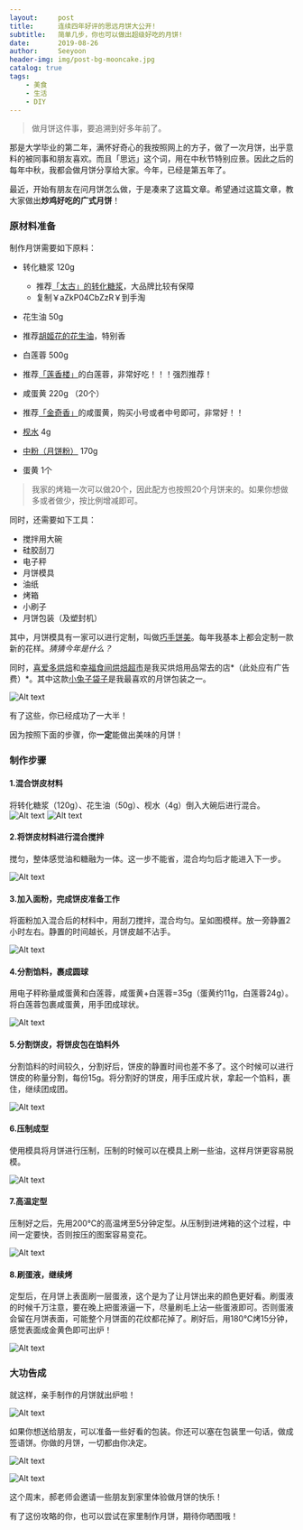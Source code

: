 ```yaml
---
layout:     post
title:      连续四年好评的思远月饼大公开!
subtitle:   简单几步，你也可以做出超级好吃的月饼!
date:       2019-08-26
author:     Seeyoon
header-img: img/post-bg-mooncake.jpg
catalog: true
tags:
    - 美食
    - 生活
    - DIY
---
```


>做月饼这件事，要追溯到好多年前了。

那是大学毕业的第二年，满怀好奇心的我按照网上的方子，做了一次月饼，出乎意料的被同事和朋友喜欢。而且「思远」这个词，用在中秋节特别应景。因此之后的每年中秋，我都会做月饼分享给大家。今年，已经是第五年了。

最近，开始有朋友在问月饼怎么做，于是凑来了这篇文章。希望通过这篇文章，教大家做出**炒鸡好吃的广式月饼**！

### 原材料准备
制作月饼需要如下原料：

 - 转化糖浆 120g
   - 推荐[「太古」的转化糖浆](https://ai.taobao.com/search/index.htm?key=%E5%A4%AA%E5%8F%A4%E8%BD%AC%E5%8C%96%E7%B3%96%E6%B5%86&pid=mm_116578403_18554119_130334130)，大品牌比较有保障
   - 复制￥aZkP04CbZzR￥到手淘

- 花生油 50g
 - 推荐[胡姬花的花生油](https://ai.taobao.com/search/index.htm?key=%E8%83%A1%E5%A7%AC%E8%8A%B1%E8%8A%B1%E7%94%9F%E6%B2%B9&pid=mm_116578403_18554119_130334130)，特别香

- 白莲蓉 500g
 - 推荐[「莲香楼」](https://ai.taobao.com/search/index.htm?key=%E8%8E%B2%E9%A6%99%E6%A5%BC+%E8%8E%B2%E8%93%89&pid=mm_116578403_18554119_130334130)的白莲蓉，非常好吃！！！强烈推荐！

- 咸蛋黄 220g （20个）
 - 推荐[「金奇香」](https://ai.taobao.com/search/index.htm?key=%E9%87%91%E5%A5%87%E9%A6%99+%E5%92%B8%E8%9B%8B%E9%BB%84&pid=mm_116578403_18554119_130334130)的咸蛋黄，购买小号或者中号即可，非常好！！

- [枧水](https://ai.taobao.com/search/index.htm?key=%E6%9E%A7%E6%B0%B4&pid=mm_116578403_18554119_130334130) 4g
- [中粉（月饼粉）](https://ai.taobao.com/search/index.htm?key=%E6%9C%88%E9%A5%BC%E7%B2%89&pid=mm_116578403_18554119_130334130) 170g
- 蛋黄 1个

>我家的烤箱一次可以做20个，因此配方也按照20个月饼来的。如果你想做多或者做少，按比例增减即可。

同时，还需要如下工具：

- 搅拌用大碗
- 硅胶刮刀
- 电子秤
- 月饼模具
- 油纸
- 烤箱
- 小刷子
- 月饼包装（及塑封机）

其中，月饼模具有一家可以进行定制，叫做[巧手饼美](https://s.click.taobao.com/t?e=m%3D2%26s%3Dl7%2FEfDIp4u0cQipKwQzePDAVflQIoZepLKpWJ%2Bin0XJRAdhuF14FMTB3DQGsZhhk1aH1Hk3GeOhzv5bI9iEq6866uG33Rbk8nLl%2B3wBpjItTNejQsK6p9oQFC0v3TEmcxgxdTc00KD8%3D)。每年我基本上都会定制一款新的花样。*猜猜今年是什么？*

同时，[喜爱多烘焙](https://s.click.taobao.com/t?e=m%3D2%26s%3DDbyhPyKzQQccQipKwQzePDAVflQIoZepLKpWJ%2Bin0XJRAdhuF14FMe30%2BHzBpBaIRitN3%2FurF3xzv5bI9iEq6866uG33Rbk8nLl%2B3wBpjItTNejQsK6p9rxOhvIyLiiDUSwYGlubnWs%3D)和[幸福食间烘焙超市](https://s.click.taobao.com/t?e=m%3D2%26s%3D3WEMYkLvnuMcQipKwQzePDAVflQIoZepLKpWJ%2Bin0XJRAdhuF14FMe3UnotbaAx95x%2BIUlGKNpVzv5bI9iEq6866uG33Rbk8nLl%2B3wBpjItTNejQsK6p9nv7O9LxbBreMzXmCitDxQQ%3D)是我买烘焙用品常去的店*（此处应有广告费）*。其中这款[小兔子袋子](https://s.click.taobao.com/1XrkT2w)是我最喜欢的月饼包装之一。


![Alt text](http://ww1.sinaimg.cn/large/006y8mN6ly1g6dcvrtoh6j30k00io0va.jpg)

有了这些，你已经成功了一大半！

因为按照下面的步骤，你**一定**能做出美味的月饼！

### 制作步骤
#### 1.混合饼皮材料

将转化糖浆（120g）、花生油（50g）、枧水（4g）倒入大碗后进行混合。
![Alt text](http://ww4.sinaimg.cn/large/006y8mN6ly1g6dcy11lvlj30k00f2ta9.jpg)
![Alt text](http://ww1.sinaimg.cn/large/006y8mN6ly1g6dcyhlawtj30k00f0gmt.jpg)

#### 2.将饼皮材料进行混合搅拌
搅匀，整体感觉油和糖融为一体。这一步不能省，混合均匀后才能进入下一步。

![Alt text](http://ww1.sinaimg.cn/large/006y8mN6ly1g6dczv0gtkj30k00f0759.jpg)


#### 3.加入面粉，完成饼皮准备工作
将面粉加入混合后的材料中，用刮刀搅拌，混合均匀。呈如图模样。放一旁静置2小时左右。静置的时间越长，月饼皮越不沾手。

![Alt text](http://ww2.sinaimg.cn/large/006y8mN6ly1g6dd0tpl2uj30k00f0t9u.jpg)

#### 4.分割馅料，裹成圆球
用电子秤称量咸蛋黄和白莲蓉，咸蛋黄+白莲蓉=35g（蛋黄约11g，白莲蓉24g）。将白莲蓉包裹咸蛋黄，用手团成球状。

![Alt text](http://ww2.sinaimg.cn/large/006y8mN6ly1g6dd1d8qptj30k00f1ab6.jpg)

#### 5.分割饼皮，将饼皮包在馅料外
分割馅料的时间较久，分割好后，饼皮的静置时间也差不多了。这个时候可以进行饼皮的称量分割，每份15g。将分割好的饼皮，用手压成片状，拿起一个馅料，裹住，继续团成团。

![Alt text](http://ww4.sinaimg.cn/large/006y8mN6ly1g6dd1vreb8j30k00f0wgp.jpg)

#### 6.压制成型
使用模具将月饼进行压制，压制的时候可以在模具上刷一些油，这样月饼更容易脱模。

![Alt text](http://ww3.sinaimg.cn/large/006y8mN6ly1g6dd2d4ddcj30k00f0gn9.jpg)

#### 7.高温定型
压制好之后，先用200°C的高温烤至5分钟定型。从压制到进烤箱的这个过程，中间一定要快，否则按压的图案容易变花。

![Alt text](http://ww2.sinaimg.cn/large/006y8mN6ly1g6dd2wwu2ij30k00f0jsf.jpg)

#### 8.刷蛋液，继续烤
定型后，在月饼上表面刷一层蛋液，这个是为了让月饼出来的颜色更好看。刷蛋液的时候千万注意，要在晚上把蛋液逼一下，尽量刷毛上沾一些蛋液即可。否则蛋液会留在月饼表面，可能整个月饼面的花纹都花掉了。刷好后，用180°C烤15分钟，感觉表面成金黄色即可出炉！

![Alt text](http://ww3.sinaimg.cn/large/006y8mN6ly1g6dd3fg7t2j30k00f0dgt.jpg)

### 大功告成

就这样，亲手制作的月饼就出炉啦！

![Alt text](http://ww3.sinaimg.cn/large/006y8mN6ly1g6dd489n65j30k00f040c.jpg)

如果你想送给朋友，可以准备一些好看的包装。你还可以塞在包装里一句话，做成签语饼。你做的月饼，一切都由你决定。

![Alt text](http://ww2.sinaimg.cn/large/006y8mN6ly1g6dd4tkf9xj30k00f0taf.jpg)

![Alt text](http://ww4.sinaimg.cn/large/006y8mN6ly1g6dd4uku3zj30k00f075o.jpg)

这个周末，郝老师会邀请一些朋友到家里体验做月饼的快乐！

有了这份攻略的你，也可以尝试在家里制作月饼，期待你晒图哦！

